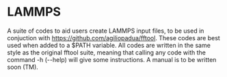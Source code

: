 # LAMMPS
A suite of codes to aid users create LAMMPS input files, to be used in conjuction with https://github.com/agiliopadua/fftool. 
These codes are best used when added to a $PATH variable.
All codes are written in the same style as the original fftool suite, meaning that calling any code with the command -h (--help) will give some instructions.
A manual is to be written soon (TM).
